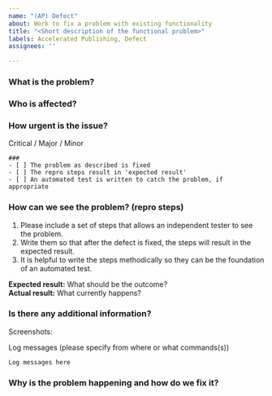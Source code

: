 ```yaml
---
name: "(AP) Defect"
about: Work to fix a problem with existing functionality
title: "<Short description of the functional problem>"
labels: Accelerated Publishing, Defect
assignees: ''

---
```


### What is the problem?
<!-- Describe the problem in a few sentences or less, focusing on the functional issue rather than the technical failure. -->

### Who is affected?
<!-- What is the user prevented from doing? About how many users are affected? --> 

### How urgent is the issue? 
Critical / Major / Minor

```[tasklist]
### 
- [ ] The problem as described is fixed
- [ ] The repro steps result in 'expected result'
- [ ] An automated test is written to catch the problem, if appropriate
```

### How can we see the problem? (repro steps)
<!-- Please include environment, browser, operating system information if it is relevant. -->
1. Please include a set of steps that allows an independent tester to see the problem.
2. Write them so that after the defect is fixed, the steps will result in the expected result.
3. It is helpful to write the steps methodically so they can be the foundation of an automated test.

**Expected result:** What should be the outcome?<br />
**Actual result:** What currently happens?

### Is there any additional information?
Screenshots:

Log messages (please specify from where or what commands(s))
```
Log messages here
```

### Why is the problem happening and how do we fix it?
<!-- Provide any information about why the bug is happening. Links to tickets where the work was originally done are helpful. -->
<!-- This is the place for info about the technical failure. -->
<!-- This probably will not be filled out when the ticket is initially created. -->
